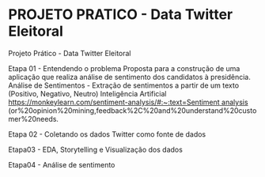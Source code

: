 # PROJETO PRATICO - Data Twitter Eleitoral

Projeto Prático - Data Twitter Eleitoral

Etapa 01 - Entendendo o problema
Proposta para a construção de uma aplicação que realiza análise de sentimento dos candidatos à presidência.
Análise de Sentimentos - Extração de sentimentos a partir de um texto (Positivo, Negativo, Neutro)
Inteligência Artificial
[https://monkeylearn.com/sentiment-analysis/#:~:text=Sentiment analysis](https://monkeylearn.com/sentiment-analysis/#:~:text=Sentiment%20analysis%20) (or%20opinion%20mining,feedback%2C%20and%20understand%20customer%20needs.

Etapa 02 - Coletando os dados
Twitter como fonte de dados

Etapa03 - EDA, Storytelling e Visualização dos dados

Etapa04 - Análise de sentimento
